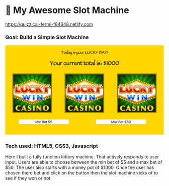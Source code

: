 # 🎰 My Awesome Slot Machine

https://quizzical-fermi-f84648.netlify.com
### Goal: Build a Simple Slot Machine

![alt text](screencapture-file-Users-resilientcoders7-Documents-RC-2019-C-personalSite-lattes-template-projects-slotMachine-index-html-2019-10-10-17_04_16.png)

### Tech used: HTML5, CSS3, Javascript
Here I built a fully function lottery machine. That actively responds to user input.  Users are able to choose between the min bet of $5 and a max bet of $50.  The user also starts with a money pot of $1000.  Once the user has chosen there bet and click on the button then the slot machine kicks of to see if they won or not





